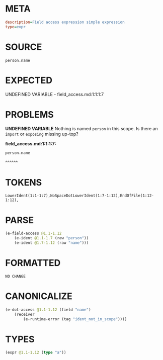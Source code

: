 # META
~~~ini
description=Field access expression simple expression
type=expr
~~~
# SOURCE
~~~roc
person.name
~~~
# EXPECTED
UNDEFINED VARIABLE - field_access.md:1:1:1:7
# PROBLEMS
**UNDEFINED VARIABLE**
Nothing is named `person` in this scope.
Is there an `import` or `exposing` missing up-top?

**field_access.md:1:1:1:7:**
```roc
person.name
```
^^^^^^


# TOKENS
~~~zig
LowerIdent(1:1-1:7),NoSpaceDotLowerIdent(1:7-1:12),EndOfFile(1:12-1:12),
~~~
# PARSE
~~~clojure
(e-field-access @1.1-1.12
	(e-ident @1.1-1.7 (raw "person"))
	(e-ident @1.7-1.12 (raw "name")))
~~~
# FORMATTED
~~~roc
NO CHANGE
~~~
# CANONICALIZE
~~~clojure
(e-dot-access @1.1-1.12 (field "name")
	(receiver
		(e-runtime-error (tag "ident_not_in_scope"))))
~~~
# TYPES
~~~clojure
(expr @1.1-1.12 (type "a"))
~~~
